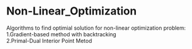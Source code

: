 # Non-Linear_Optimization
Algorithms to find optimial solution for non-linear optimization problem:  
1.Gradient-based method with backtracking  
2.Primal-Dual Interior Point Metod
